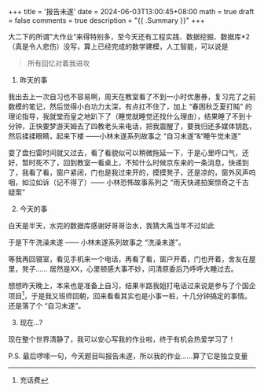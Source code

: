+++
title = '报告未遂'
date = 2024-06-03T13:00:45+08:00
math = true 
draft = false
comments = true
description = "{{ .Summary }}"
+++

大二下的所谓”大作业“来得特别多，至今天还有工程实践、数据挖掘、数据库*2（真是令人悲伤）没写，算上已经完成的数学建模，人工智能，可以说是

> 所有回忆对着我进攻

1. 昨天的事

我出去上一次自习也不容易啊，周天在教室看了不到一小时优惠券，复习完了之前数模的笔记，然后觉得小白功力太深，有点扛不住了，加上 “春困秋乏夏打盹” 的理论指导，我就堂而皇之地趴下了（睡觉就睡觉还找什么理由），结果睡了不到十分钟，正快要梦游天姆去了四教老头来电话，把我震醒了，要我归还多媒体钥匙，然后揉揉眼睛，起来下楼 ——小林未遂系列故事之 “自习未遂”&“睡午觉未遂”

耍了盘扫雷时间就又过去，看了看貌似可以稍微拖延一下，于是心里呼口气，还好，暂时死不了，回到教室一看桌上，不知什么时候京东来的一条消息，快递到了，我看了看，窗户紧闭，门也是我过来开的，摸摸凳子，还是凉的，窗外风声呜咽，如泣如诉（记不得了）—— 小林恐怖故事系列之 “雨天快递拍案惊奇之千古疑案”

2. 今天的事

白天是半天，水完的数据库感谢好哥哥治水，我猜大禹当年不过如此

于是下午洗澡未遂 —— 小林未遂系列故事之 “洗澡未遂”。

等我再回寝室，看见手机来一个电话，再看了看，窗户开着，门也开着，舍友在屋里，凳子…… 居然是XX，心里顿感大事不妙，问清原委后乃呼呼大睡过去。

想想昨天晚上，本来也是准备上自习，结果半路我姐打电话过来说是参与了个国企项目[^1]，于是我又班师回朝，回来看看其实也是小事一桩，十几分钟搞定的事情。还是落了个 “自习未遂”。

3. 现在...?

现在整个世界清静了，我可以安心写我的作业啦，终于有机会热爱学习了！

P.S. 最后啰嗦一句，今天题目叫报告未遂，所以我的作业......算了它是独立变量



[^1]:充话费
